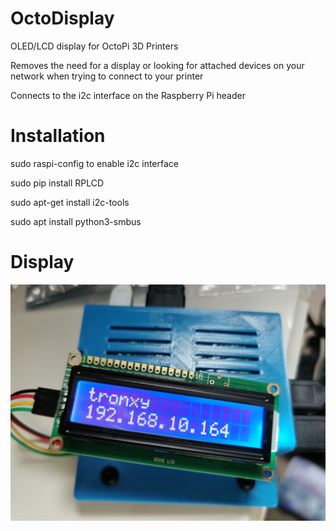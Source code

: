 # OctoDisplay

OLED/LCD display for OctoPi 3D Printers

Removes the need for a display or looking for attached devices on your network when trying to connect to your printer

Connects to the i2c interface on the Raspberry Pi header

# Installation

sudo raspi-config to enable i2c interface

sudo pip install RPLCD 

sudo apt-get install i2c-tools 

sudo apt install python3-smbus 

# Display

![Connected Display](OctoDisplay.jpg)



